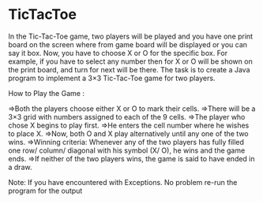 # TicTacToe
In the Tic-Tac-Toe game, two players will be played and you have one print board on the screen where from game board will be displayed or you can say it box. 
Now, you have to choose X or O for the specific box. For example, if you have to select any number then for X or O will be shown on the print board, and turn for 
next will be there. The task is to create a Java program to implement a 3×3 Tic-Tac-Toe game for two players.

How to Play the Game :

=>Both the players choose either X or O to mark their cells.
=>There will be a 3×3 grid with numbers assigned to each of the 9 cells.
=>The player who chose X begins to play first.
=>He enters the cell number where he wishes to place X.
=>Now, both O and X play alternatively until any one of the two wins.
=>Winning criteria: Whenever any of the two players has fully filled one row/ column/ diagonal with his symbol (X/ O), he wins and the game ends.
=>If neither of the two players wins, the game is said to have ended in a draw.


Note: If you have encountered with Exceptions. No problem re-run the program for the output  
